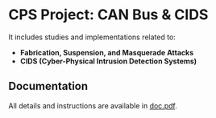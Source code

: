 # CPS Project: CAN Bus & CIDS  

It includes studies and implementations related to:  
- **Fabrication, Suspension, and Masquerade Attacks**  
- **CIDS (Cyber-Physical Intrusion Detection Systems)**  

## Documentation  
All details and instructions are available in [doc.pdf](./docs/doc.pdf).
